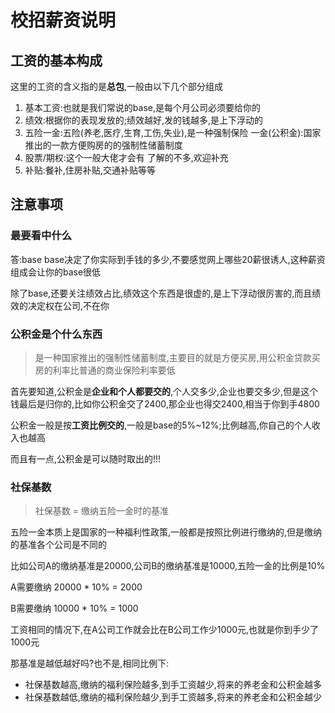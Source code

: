 # 校招薪资说明

## 工资的基本构成

这里的工资的含义指的是**总包**,一般由以下几个部分组成

1. 基本工资:也就是我们常说的base,是每个月公司必须要给你的
2. 绩效:根据你的表现发放的;绩效越好,发的钱越多,是上下浮动的
3. 五险一金:五险(养老,医疗,生育,工伤,失业),是一种强制保险  一金(公积金):国家推出的一款方便购房的的强制性储蓄制度
4. 股票/期权:这个一般大佬才会有  了解的不多,欢迎补充
5. 补贴:餐补,住房补贴,交通补贴等等



## 注意事项

### 最要看中什么

答:base base决定了你实际到手钱的多少,不要感觉网上哪些20薪很诱人,这种薪资组成会让你的base很低

除了base,还要关注绩效占比,绩效这个东西是很虚的,是上下浮动很厉害的,而且绩效的决定权在公司,不在你



### 公积金是个什么东西

> 是一种国家推出的强制性储蓄制度,主要目的就是方便买房,用公积金贷款买房的利率比普通的商业保险利率要低

首先要知道,公积金是**企业和个人都要交的**,个人交多少,企业也要交多少,但是这个钱最后是归你的,比如你公积金交了2400,那企业也得交2400,相当于你到手4800

公积金一般是按**工资比例交的**,一般是base的5%~12%;比例越高,你自己的个人收入也越高

而且有一点,公积金是可以随时取出的!!!



### 社保基数

>  社保基数 = 缴纳五险一金时的基准

五险一金本质上是国家的一种福利性政策,一般都是按照比例进行缴纳的,但是缴纳的基准各个公司是不同的

比如公司A的缴纳基准是20000,公司B的缴纳基准是10000,五险一金的比例是10%

A需要缴纳 20000 * 10% = 2000

B需要缴纳 10000 * 10% = 1000

工资相同的情况下,在A公司工作就会比在B公司工作少1000元,也就是你到手少了1000元

那基准是越低越好吗?也不是,相同比例下:

* 社保基数越高,缴纳的福利保险越多,到手工资越少,将来的养老金和公积金越多
* 社保基数越低,缴纳的福利保险越少,到手工资越多,将来的养老金和公积金越少
